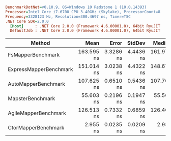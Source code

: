``` ini

BenchmarkDotNet=v0.10.9, OS=Windows 10 Redstone 1 (10.0.14393)
Processor=Intel Core i7-6700 CPU 3.40GHz (Skylake), ProcessorCount=8
Frequency=3328123 Hz, Resolution=300.4697 ns, Timer=TSC
.NET Core SDK=2.0.0
  [Host]     : .NET Core 2.0.0 (Framework 4.6.00001.0), 64bit RyuJIT
  DefaultJob : .NET Core 2.0.0 (Framework 4.6.00001.0), 64bit RyuJIT


```
 |                 Method |       Mean |     Error |    StdDev |     Median |
 |----------------------- |-----------:|----------:|----------:|-----------:|
 |      FsMapperBenchmark | 163.595 ns | 3.3286 ns | 4.4436 ns | 161.971 ns |
 | ExpressMapperBenchmark | 151.014 ns | 3.0238 ns | 4.4322 ns | 148.675 ns |
 |    AutoMapperBenchmark | 107.625 ns | 0.6510 ns | 0.5436 ns | 107.709 ns |
 |       MapsterBenchmark |  55.603 ns | 0.2196 ns | 0.1947 ns |  55.566 ns |
 |   AgileMapperBenchmark | 126.513 ns | 0.7332 ns | 0.6859 ns | 126.465 ns |
 |    CtorMapperBenchmark |   2.955 ns | 0.0235 ns | 0.0209 ns |   2.955 ns |
